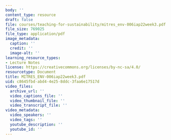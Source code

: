 ```yaml
---
body: ''
content_type: resource
draft: false
file: courses/teaching-for-sustainability/mitres_env-006iap22week3.pdf
file_size: 769025
file_type: application/pdf
image_metadata:
  caption: ''
  credit: ''
  image-alt: ''
learning_resource_types:
- Lecture Notes
license: https://creativecommons.org/licenses/by-nc-sa/4.0/
resourcetype: Document
title: MITRES_ENV-006iap22week3.pdf
uid: c8645fbd-abd4-4e25-8ddc-3faa6e17517d
video_files:
  archive_url: ''
  video_captions_file: ''
  video_thumbnail_file: ''
  video_transcript_file: ''
video_metadata:
  video_speakers: ''
  video_tags: ''
  youtube_description: ''
  youtube_id: ''
---
```

